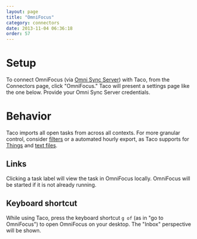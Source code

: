 ```yaml
---
layout: page
title: "OmniFocus"
category: connectors
date: 2013-11-04 06:36:18
order: 57
---
```


# Setup

To connect OmniFocus (via [Omni Sync Server](http://www.omnigroup.com/support/omnifocus-omni-sync-server))
with Taco, from the Connectors page, click "OmniFocus." Taco will
present a settings page like the one below. Provide your Omni Sync
Server credentials.

# Behavior

Taco imports all open tasks from across all contexts. For more granular
control, consider [filters](../how-it-works/the-rest.html#filters) or a
automated hourly export, as Taco supports for [Things](things.html) and
[text files](text-file.html).

## Links

Clicking a task label will view the task in OmniFocus locally.
OmniFocus will be started if it is not already running.

## Keyboard shortcut

While using Taco, press the keyboard shortcut `g of` (as in "go to
OmniFocus") to open OmniFocus on your desktop. The "Inbox" perspective
will be shown.
